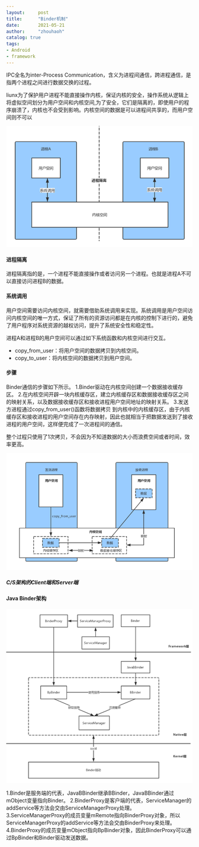 ```yaml
---
layout:     post
title:      "Binder机制"
date:       2021-05-21
author:     "zhouhaoh"
catalog: true
tags:
- Android
- framework
---
```


IPC全名为inter-Process Communication，含义为进程间通信，跨进程通信，是指两个进程之间进行数据交换的过程。

liunx为了保护用户进程不能直接操作内核，保证内核的安全，操作系统从逻辑上将虚拟空间划分为用户空间和内核空间,为了安全，它们是隔离的，即使用户的程序崩溃了，内核也不会受到影响。内核空间的数据是可以进程间共享的，而用户空间则不可以

![2.png](/img/binder/2.png)

#### **进程隔离**
进程隔离指的是，一个进程不能直接操作或者访问另一个进程。也就是进程A不可以直接访问进程B的数据。

#### **系统调用**
用户空间需要访问内核空间，就需要借助系统调用来实现。系统调用是用户空间访问内核空间的唯一方式，保证了所有的资源访问都是在内核的控制下进行的，避免了用户程序对系统资源的越权访问，提升了系统安全性和稳定性。

进程A和进程B的用户空间可以通过如下系统函数和内核空间进行交互。

- copy_from_user：将用户空间的数据拷贝到内核空间。
- copy_to_user：将内核空间的数据拷贝到用户空间。

#### 步骤

Binder通信的步骤如下所示。
1.Binder驱动在内核空间创建一个数据接收缓存区。
2.在内核空间开辟一块内核缓存区，建立内核缓存区和数据接收缓存区之间的映射关系，以及数据接收缓存区和接收进程用户空间地址的映射关系。
3.发送方进程通过copy_from_user()函数将数据拷贝 到内核中的内核缓存区，由于内核缓存区和接收进程的用户空间存在内存映射，因此也就相当于把数据发送到了接收进程的用户空间，这样便完成了一次进程间的通信。

整个过程只使用了1次拷贝，不会因为不知道数据的大小而浪费空间或者时间，效率更高。

![1.png](/img/binder/1.png)

##### C/S架构的Client端和Server端





#### **Java Binder架构**

![1.png](/img/binder/3.png)

1.Binder是服务端的代表，JavaBBinder继承BBinder，JavaBBinder通过mObject变量指向Binder。
2.BinderProxy是客户端的代表，ServiceManager的addService等方法会交由ServiceManagerProxy处理。
3.ServiceManagerProxy的成员变量mRemote指向BinderProxy对象，所以ServiceManagerProxy的addService等方法会交由BinderProxy来处理。
4.BinderProxy的成员变量mObject指向BpBinder对象，因此BinderProxy可以通过BpBinder和Binder驱动发送数据。
